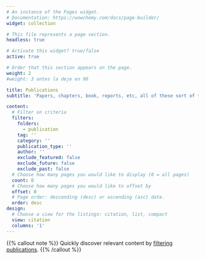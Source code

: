 ```yaml
---
# An instance of the Pages widget.
# Documentation: https://wowchemy.com/docs/page-builder/
widget: collection

# This file represents a page section.
headless: true

# Activate this widget? true/false
active: true  

# Order that this section appears on the page.
weight: 2
#weight: 3 antes la deje en 90

title: Publications
subtitle: 'Papers, chapters, book, reports, etc, all of these sort of things'

content:
  # Filter on criteria
  filters:
    folders:
      - publication
    tag: ''
    category: ''
    publication_type: ''
    author: ''
    exclude_featured: false
    exclude_future: false
    exclude_past: false
  # Choose how many pages you would like to display (0 = all pages)
  count: 0
  # Choose how many pages you would like to offset by
  offset: 0
  # Page order: descending (desc) or ascending (asc) date.
  order: desc
design:
  # Choose a view for the listings: citation, list, compact
  view: citation
  columns: '1'
---
```


{{% callout note %}}
Quickly discover relevant content by [filtering publications](./publication/).
{{% /callout %}}
